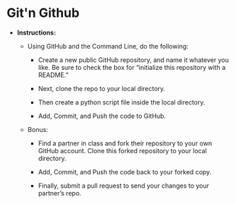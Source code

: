 # Git'n Github

* **Instructions:**

  * Using GitHub and the Command Line, do the following:

    * Create a new public GitHub repository, and name it whatever you like. Be sure to check the box for “initialize this repository with a README.”

    * Next, clone the repo to your local directory.

    * Then create a python script file inside the local directory.

    * Add, Commit, and Push the code to GitHub.

  * Bonus:

    * Find a partner in class and fork their repository to your own GitHub account. Clone this forked repository to your local directory.

    * Add, Commit, and Push the code back to your forked copy.

    * Finally, submit a pull request to send your changes to your partner’s repo.
